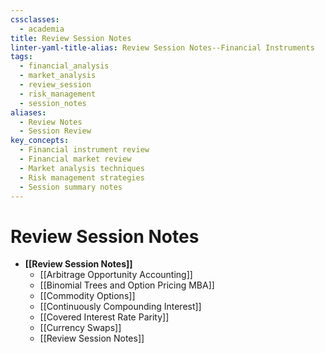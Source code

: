 ```yaml
---
cssclasses:
  - academia
title: Review Session Notes
linter-yaml-title-alias: Review Session Notes--Financial Instruments
tags:
  - financial_analysis
  - market_analysis
  - review_session
  - risk_management
  - session_notes
aliases:
  - Review Notes
  - Session Review
key_concepts:
  - Financial instrument review
  - Financial market review
  - Market analysis techniques
  - Risk management strategies
  - Session summary notes
---
```


# Review Session Notes

- **[[Review Session Notes]]**
	- [[Arbitrage Opportunity Accounting]]
	- [[Binomial Trees and Option Pricing MBA]]
	- [[Commodity Options]]
	- [[Continuously Compounding Interest]]
	- [[Covered Interest Rate Parity]]
	- [[Currency Swaps]]
	- [[Review Session Notes]]

